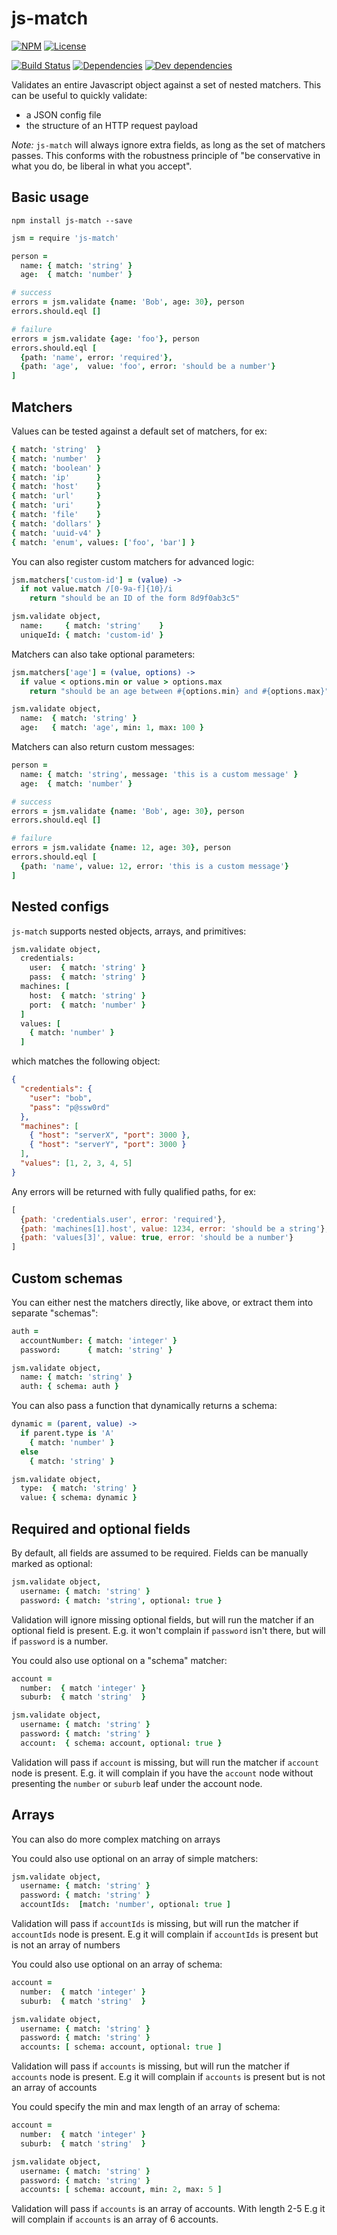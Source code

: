 # js-match

[![NPM](http://img.shields.io/npm/v/js-match.svg?style=flat)](https://npmjs.org/package/js-match)
[![License](http://img.shields.io/npm/l/js-match.svg?style=flat)](https://github.com/TabDigital/js-match)

[![Build Status](http://img.shields.io/travis/TabDigital/js-match.svg?style=flat)](http://travis-ci.org/TabDigital/js-match)
[![Dependencies](http://img.shields.io/david/TabDigital/js-match.svg?style=flat)](https://david-dm.org/TabDigital/js-match)
[![Dev dependencies](http://img.shields.io/david/dev/TabDigital/js-match.svg?style=flat)](https://david-dm.org/TabDigital/js-match)

Validates an entire Javascript object against a set of nested matchers.
This can be useful to quickly validate:

- a JSON config file
- the structure of an HTTP request payload

*Note:* `js-match` will always ignore extra fields, as long as the set of matchers passes. This conforms with the robustness principle of "be conservative in what you do, be liberal in what you accept".

## Basic usage

```
npm install js-match --save
```

```coffee
jsm = require 'js-match'

person =
  name: { match: 'string' }
  age:  { match: 'number' }

# success
errors = jsm.validate {name: 'Bob', age: 30}, person
errors.should.eql []

# failure
errors = jsm.validate {age: 'foo'}, person
errors.should.eql [
  {path: 'name', error: 'required'},
  {path: 'age',  value: 'foo', error: 'should be a number'}
]
```

## Matchers

Values can be tested against a default set of matchers, for ex:

```coffee
{ match: 'string'  }
{ match: 'number'  }
{ match: 'boolean' }
{ match: 'ip'      }
{ match: 'host'    }
{ match: 'url'     }
{ match: 'uri'     }
{ match: 'file'    }
{ match: 'dollars' }
{ match: 'uuid-v4' }
{ match: 'enum', values: ['foo', 'bar'] }
```

You can also register custom matchers for advanced logic:

```coffee
jsm.matchers['custom-id'] = (value) ->
  if not value.match /[0-9a-f]{10}/i
    return "should be an ID of the form 8d9f0ab3c5"

jsm.validate object,
  name:     { match: 'string'    }
  uniqueId: { match: 'custom-id' }
```

Matchers can also take optional parameters:

```coffee
jsm.matchers['age'] = (value, options) ->
  if value < options.min or value > options.max
    return "should be an age between #{options.min} and #{options.max}"

jsm.validate object,
  name:  { match: 'string' }
  age:   { match: 'age', min: 1, max: 100 }
```

Matchers can also return custom messages:

```coffee
person =
  name: { match: 'string', message: 'this is a custom message' }
  age:  { match: 'number' }

# success
errors = jsm.validate {name: 'Bob', age: 30}, person
errors.should.eql []

# failure
errors = jsm.validate {name: 12, age: 30}, person
errors.should.eql [
  {path: 'name', value: 12, error: 'this is a custom message'}
]
```
## Nested configs

`js-match` supports nested objects, arrays, and primitives:

```coffee
jsm.validate object,
  credentials:
    user:  { match: 'string' }
    pass:  { match: 'string' }
  machines: [
    host:  { match: 'string' }
    port:  { match: 'number' }
  ]
  values: [
    { match: 'number' }
  ]
```

which matches the following object:

```json
{
  "credentials": {
    "user": "bob",
    "pass": "p@ssw0rd"
  },
  "machines": [
    { "host": "serverX", "port": 3000 },
    { "host": "serverY", "port": 3000 }
  ],
  "values": [1, 2, 3, 4, 5]
}
```

Any errors will be returned with fully qualified paths, for ex:

```js
[
  {path: 'credentials.user', error: 'required'},
  {path: 'machines[1].host', value: 1234, error: 'should be a string'},
  {path: 'values[3]', value: true, error: 'should be a number'}
]
```

## Custom schemas

You can either nest the matchers directly, like above, or extract them into separate "schemas":

```coffee
auth =
  accountNumber: { match: 'integer' }
  password:      { match: 'string' }

jsm.validate object,
  name: { match: 'string' }
  auth: { schema: auth }
```

You can also pass a function that dynamically returns a schema:

```coffee
dynamic = (parent, value) ->
  if parent.type is 'A'
    { match: 'number' }
  else
    { match: 'string' }

jsm.validate object,
  type:  { match: 'string' }
  value: { schema: dynamic }
```

## Required and optional fields

By default, all fields are assumed to be required.
Fields can be manually marked as optional:

```coffee
jsm.validate object,
  username: { match: 'string' }
  password: { match: 'string', optional: true }
```

Validation will ignore missing optional fields, but will run the matcher if an optional field is present.
E.g. it won't complain if `password` isn't there, but will if `password` is a number.

You could also use optional on a "schema" matcher:

```coffee
account =
  number:  { match 'integer' }
  suburb:  { match 'string'  }

jsm.validate object,
  username: { match: 'string' }
  password: { match: 'string' }
  account:  { schema: account, optional: true }
```

Validation will pass if `account` is missing, but will run the matcher if `account` node is present. E.g. it will complain if you have the `account` node without presenting the `number` or `suburb` leaf under the account node.

## Arrays

You can also do more complex matching on arrays

You could also use optional on an array of simple matchers:

```coffee
jsm.validate object,
  username: { match: 'string' }
  password: { match: 'string' }
  accountIds:  [match: 'number', optional: true ]
```

Validation will pass if `accountIds` is missing, but will run the matcher if `accountIds` node is present.
E.g it will complain if `accountIds` is present but is not an array of numbers

You could also use optional on an array of schema:

```coffee
account =
  number:  { match 'integer' }
  suburb:  { match 'string'  }

jsm.validate object,
  username: { match: 'string' }
  password: { match: 'string' }
  accounts: [ schema: account, optional: true ]
```

Validation will pass if `accounts` is missing, but will run the matcher if `accounts` node is present.
E.g it will complain if `accounts` is present but is not an array of accounts

You could specify the min and max length of an array of schema:

```coffee
account =
  number:  { match 'integer' }
  suburb:  { match 'string'  }

jsm.validate object,
  username: { match: 'string' }
  password: { match: 'string' }
  accounts: [ schema: account, min: 2, max: 5 ]
```

Validation will pass if `accounts` is an array of accounts. With length 2-5
E.g it will complain if `accounts` is an array of 6 accounts.
